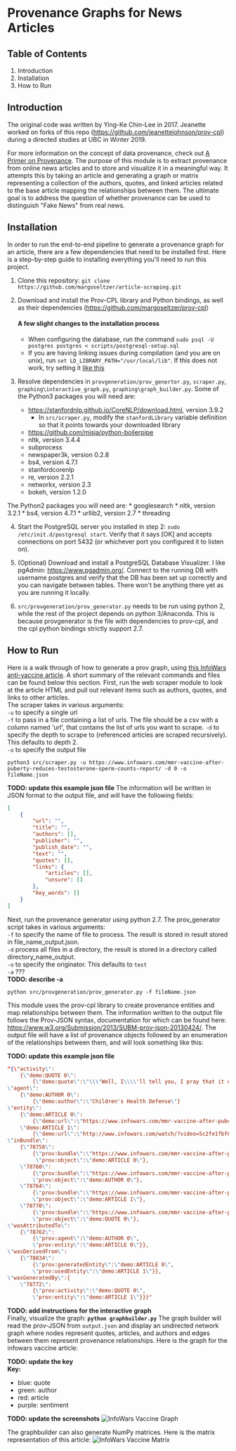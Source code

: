 # Provenance Graphs for News Articles

## Table of Contents 
1. Introduction<br/>
2. Installation <br/>
3. How to Run <br/>

## Introduction
The original code was written by Ying-Ke Chin-Lee in 2017.
Jeanette worked on forks of this repo (https://github.com/jeanettejohnson/prov-cpl) during a directed studies at UBC in Winter 2019.  

For more information on the concept of data provenance, check out [A Primer on Provenance](https://dl.acm.org/citation.cfm?id=2602651). The purpose of this module is to extract provenance from online news articles and to store and visualize it in a meaningful way. It attempts this by taking an article and generating a graph or matrix representing a collection of the authors, quotes, and linked articles related to the base article mapping the relationships between them. The ultimate goal is to address the question of whether provenance can be used to distinguish "Fake News" from real news. 

## Installation
In order to run the end-to-end pipeline to generate a provenance graph for an article, there are a few dependencies that need to be installed first. Here is a step-by-step guide to installing everything you'll need to run this project.

1. Clone this repository: `git clone https://github.com/margoseltzer/article-scraping.git`

2. Download and install the Prov-CPL library and Python bindings, as well as their dependencies (https://github.com/margoseltzer/prov-cpl)
	#### A few slight changes to the installation process
	* When configuring the database, run the command `sudo psql -U postgres postgres < scripts/postgresql-setup.sql`
	* If you are having linking issues during compilation (and you are on unix), run `set LD_LIBRARY_PATH="/usr/local/lib"`. If this does not work, try setting it [like this](https://stackoverflow.com/questions/13428910/how-to-set-the-environmental-variable-ld-library-path-in-linux)
	
3. Resolve dependencies in `provgeneration/prov_genertor.py`, `scraper.py`, `graphing\interactive_graph.py`, `graphing\graph_builder.py`. 
Some of the Python3 packages you will need are:
	* https://stanfordnlp.github.io/CoreNLP/download.html, version 3.9.2
	    * In ``src/scraper.py``, modify the ``stanfordLibrary`` variable definition so that it points towards your downloaded library
	* https://github.com/misja/python-boilerpipe
	* nltk, version 3.4.4
	* subprocess
	* newspaper3k, version 0.2.8
	* bs4, version 4.7.1
	* stanfordcorenlp
	* re, version 2.2.1
	* networkx, version 2.3
	* bokeh, version 1.2.0
	
The Python2 packages you will need are:
	* googlesearch
	* nltk, version 3.2.1
	* bs4, version 4.7.1
	* urllib2, version 2.7
	* threading


4. Start the PostgreSQL server you installed in step 2: `sudo /etc/init.d/postgresql start`. Verify that it says [OK] and accepts connections on port 5432 (or whichever port you configured it to listen on). 

5. (Optional) Download and install a PostgreSQL Database Visualizer. I like pgAdmin: https://www.pgadmin.org/. Connect to the running DB with username postgres and verify that the DB has been set up correctly and you can navigate between tables. There won't be anything there yet as you are running it locally.

6. `src/provgeneration/prov_generator.py` needs to be run using python 2, while the rest of the project depends on python 3/Anaconda. This is because provgenerator is the file with dependencies to prov-cpl, and the cpl python bindings strictly support 2.7.


## How to Run
Here is a walk through of how to generate a prov graph, using [this InfoWars anti-vaccine article](https://www.infowars.com/mmr-vaccine-after-puberty-reduces-testosterone-sperm-counts-report/). A short summary of the relevant commands and files can be found below this section.
First, run the web scraper module to look at the article HTML and pull out relevant items such as authors, quotes, and links to other articles.  
The scraper takes in various arguments:  
 ``-u`` to specify a single url  
 ``-f`` to pass in a file containing a list of urls. The file should be a csv with a column named 'url', that contains the list of urls you want to scrape.
 ``-d`` to specify the depth to scrape to (referenced articles are scraped recursively). This defaults to depth 2.  
 ``-o`` to specify the output file  
```
python3 src/scraper.py -u https://www.infowars.com/mmr-vaccine-after-puberty-reduces-testosterone-sperm-counts-report/ -d 0 -o fileName.json
```

 **TODO: update this example json file**
The information will be written in JSON format to the output file, and will have the following fields:
```json
[
    {
        "url": "",
        "title": "",
        "authors": [],
        "publisher": "",
        "publish_date": "",
        "text": "",
        "quotes": [],
        "links": {
            "articles": [],
            "unsure": []
        },
        "key_words": []
    }
]
```
Next, run the provenance generator using python 2.7. 
The prov_generator script takes in various arguments:  
 ``-f`` to specify the name of file to process. The result is stored in result stored in file_name_output.json.  
 ``-d`` process all files in a directory, the result is stored in a directory called directory_name_output.   
 ``-o`` to specify the originator. This defaults to ``test``  
 ``-a`` ???  
 **TODO: describe -a**
 
 ```
python src/provgeneration/prov_generator.py -f fileName.json
``` 
This module uses the prov-cpl library to create provenance entities and map relationships between them.
The information written to the output file follows the Prov-JSON syntax, documentation for which can be found here: https://www.w3.org/Submission/2013/SUBM-prov-json-20130424/. 
The output file will have a list of provenance objects followed by an enumeration of the relationships between them, and will look something like this:

 **TODO: update this example json file**
```json
"{\"activity\":
	{\"demo:QUOTE 0\":
		{\"demo:quote\":\"\\\"Well, I\\\\'ll tell you, I pray that it doesn\\\\'t get to that. I pray it doesn\\\\'t get to that.\\\"\"}},
\"agent\":
	{\"demo:AUTHOR 0\":
		{\"demo:author\":\"Children's Health Defense\"}
\"entity\":
	{\"demo:ARTICLE 0\":
		{\"demo:url\":\"https://www.infowars.com/mmr-vaccine-after-puberty-reduces-testosterone-sperm-counts-report/\"},
	\"demo:ARTICLE 1\":
		{\"demo:url\":\"http://www.infowars.com/watch/?video=5c2fe1fbf6d3eb27147154a5\"}
\"inBundle\":
	{\"78758\":
		{\"prov:bundle\":\"https://www.infowars.com/mmr-vaccine-after-puberty-reduces-testosterone-sperm-counts-report/\",
		 \"prov:object\":\"demo:ARTICLE 0\"},
	\"78760\":
		{\"prov:bundle\":\"https://www.infowars.com/mmr-vaccine-after-puberty-reduces-testosterone-sperm-counts-report/\",
		\"prov:object\":\"demo:AUTHOR 0\"},
	\"78764\":
		{\"prov:bundle\":\"https://www.infowars.com/mmr-vaccine-after-puberty-reduces-testosterone-sperm-counts-report/\",
		\"prov:object\":\"demo:ARTICLE 1\"},
	\"78770\":
		{\"prov:bundle\":\"https://www.infowars.com/mmr-vaccine-after-puberty-reduces-testosterone-sperm-counts-report/\",
		\"prov:object\":\"demo:QUOTE 0\"},
\"wasAttributedTo\":
	{\"78762\":
		{\"prov:agent\":\"demo:AUTHOR 0\",
		\"prov:entity\":\"demo:ARTICLE 0\"}},
\"wasDerivedFrom\":
	{\"78834\":
		{\"prov:generatedEntity\":\"demo:ARTICLE 0\",
		\"prov:usedEntity\":\"demo:ARTICLE 1\"}},
\"wasGeneratedBy\":{
	\"78772\":
		{\"prov:activity\":\"demo:QUOTE 0\",
		\"prov:entity\":\"demo:ARTICLE 1\"}}}"
```

**TODO: add instructions for the interactive graph**  
Finally, visualize the graph: **`python graphbuilder.py`**
The graph builder will read the prov-JSON from `output.json` and display an undirected network graph where nodes represent quotes, articles, and authors and edges between them represent provenance relationships. Here is the graph for the infowars vaccine article:


**TODO: update the key**  
**Key:**
- blue: quote
- green: author
- red: article
- purple: sentiment

**TODO: update the screenshots**
![InfoWars Vaccine Graph](screenshots/demograph.png)

The graphbuilder can also generate NumPy matrices. Here is the matrix representation of this article:
![InfoWars Vaccine Matrix](screenshots/demomatrix.png)
